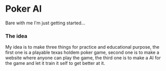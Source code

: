 # Poker AI

Bare with me I'm just getting started...

### The idea

My idea is to make three things for practice and educational purpose, the first one is a playable texas holdem poker game, second one is to make a website where anyone can play the game, the third one is to make a AI for the game and let it train it self to get better at it. 
